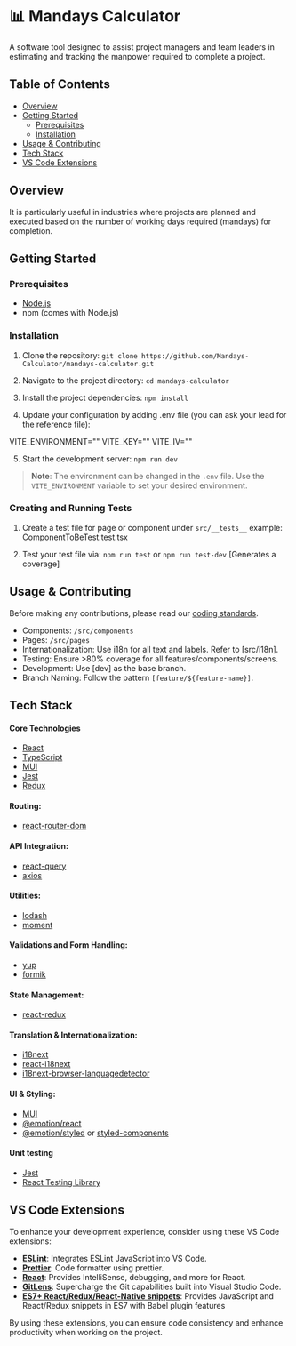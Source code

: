 # 📊 Mandays Calculator

A software tool designed to assist project managers and team leaders in estimating and tracking the manpower required to complete a project.

## Table of Contents

- [Overview](#overview)
- [Getting Started](#getting-started)
  - [Prerequisites](#prerequisites)
  - [Installation](#installation)
- [Usage & Contributing](#usage--contributing)
- [Tech Stack](#tech-stack)
- [VS Code Extensions](#vs-code-extensions)

## Overview

It is particularly useful in industries where projects are planned and executed based on the number of working days required (mandays) for completion.

## Getting Started

### Prerequisites

- [Node.js](https://nodejs.org/)
- npm (comes with Node.js)

### Installation

1. Clone the repository:
   `git clone https://github.com/Mandays-Calculator/mandays-calculator.git`

2. Navigate to the project directory:
   `cd mandays-calculator`

3. Install the project dependencies:
   `npm install`

4. Update your configuration by adding .env file (you can ask your lead for the reference file):

VITE_ENVIRONMENT=""
VITE_KEY=""
VITE_IV=""

5. Start the development server:
   `npm run dev`

> **Note**: The environment can be changed in the `.env` file. Use the `VITE_ENVIRONMENT` variable to set your desired environment.

### Creating and Running Tests

1. Create a test file for page or component under `src/__tests__`
   example: ComponentToBeTest.test.tsx

2. Test your test file via:
   `npm run test` or `npm run test-dev` [Generates a coverage]

## Usage & Contributing

Before making any contributions, please read our [coding standards](./CODING_STANDARDS.md).

- Components: `/src/components`
- Pages: `/src/pages`
- Internationalization: Use i18n for all text and labels. Refer to [src/i18n].
- Testing: Ensure >80% coverage for all features/components/screens.
- Development: Use [dev] as the base branch.
- Branch Naming: Follow the pattern `[feature/${feature-name}]`.

## Tech Stack

#### Core Technologies

- [React](https://reactjs.org/)
- [TypeScript](https://www.typescriptlang.org/)
- [MUI](https://mui.com/)
- [Jest](https://jestjs.io/)
- [Redux](https://redux.js.org/)

#### **Routing:**

- [react-router-dom](https://reactrouter.com/web/guides/quick-start)

#### **API Integration:**

- [react-query](https://tanstack.com/query/v3/)
- [axios](https://axios-http.com/)

#### **Utilities:**

- [lodash](https://lodash.com/)
- [moment](https://momentjs.com/)

#### **Validations and Form Handling:**

- [yup](https://github.com/jquense/yup)
- [formik](https://formik.org/)

#### **State Management:**

- [react-redux](https://react-redux.js.org/)

#### **Translation & Internationalization:**

- [i18next](https://www.i18next.com/)
- [react-i18next](https://react.i18next.com/)
- [i18next-browser-languagedetector](https://github.com/i18next/i18next-browser-languageDetector)

#### **UI & Styling:**

- [MUI](https://mui.com/)
- [@emotion/react](https://emotion.sh/docs/@emotion/react)
- [@emotion/styled](https://emotion.sh/docs/@emotion/styled) or [styled-components](https://styled-components.com/)

#### **Unit testing**

- [Jest](https://jestjs.io/)
- [React Testing Library](https://testing-library.com/docs/react-testing-library/intro/)

## VS Code Extensions

To enhance your development experience, consider using these VS Code extensions:

- [**ESLint**](https://marketplace.visualstudio.com/items?itemName=dbaeumer.vscode-eslint): Integrates ESLint JavaScript into VS Code.
- [**Prettier**](https://marketplace.visualstudio.com/items?itemName=esbenp.prettier-vscode): Code formatter using prettier.
- [**React**](https://marketplace.visualstudio.com/items?itemName=msjsdiag.vscode-react-native): Provides IntelliSense, debugging, and more for React.
- [**GitLens**](https://marketplace.visualstudio.com/items?itemName=eamodio.gitlens): Supercharge the Git capabilities built into Visual Studio Code.
- [**ES7+ React/Redux/React-Native snippets**](https://marketplace.visualstudio.com/items?itemName=dsznajder.es7-react-js-snippets): Provides JavaScript and React/Redux snippets in ES7 with Babel plugin features

By using these extensions, you can ensure code consistency and enhance productivity when working on the project.
